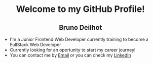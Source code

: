 <h1 align="center">Welcome to my GitHub Profile!</h1>
<h2 align="center">Bruno Deilhot</h2>

- I'm a Junior Frontend Web Developer currently training to become a FullStack Web Developer
- Currently looking for an oportunity to start my career journey!
- You can contact me by <a href="mailto:bruno.deyllot@gmail.com" target="_blank">Email</a> or you can check my <a href="https://www.linkedin.com/in/brunodeilhot/">LinkedIn</a>
